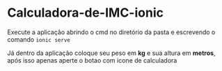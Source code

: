 # Calculadora-de-IMC-ionic

Execute a aplicação abrindo o cmd no diretório da pasta
e escrevendo o comando `ionic serve`

Já dentro da aplicação coloque seu peso em **kg** e sua altura
em **metros**, após isso apenas aperte o botao com icone de calculadora
